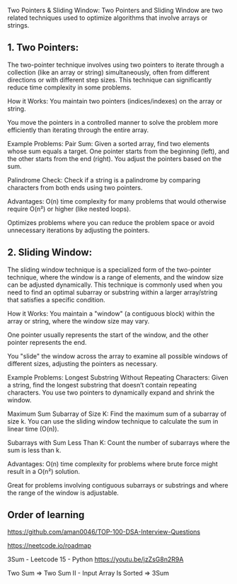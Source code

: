 Two Pointers & Sliding Window:
Two Pointers and Sliding Window are two related techniques used to optimize algorithms that involve arrays or strings.


## 1. Two Pointers:
The two-pointer technique involves using two pointers to iterate through a collection (like an array or string) simultaneously, often from different directions or with different step sizes. This technique can significantly reduce time complexity in some problems.

How it Works:
You maintain two pointers (indices/indexes) on the array or string.

You move the pointers in a controlled manner to solve the problem more efficiently than iterating through the entire array.

Example Problems:
Pair Sum: Given a sorted array, find two elements whose sum equals a target. One pointer starts from the beginning (left), and the other starts from the end (right). You adjust the pointers based on the sum.

Palindrome Check: Check if a string is a palindrome by comparing characters from both ends using two pointers.

Advantages:
O(n) time complexity for many problems that would otherwise require O(n²) or higher (like nested loops).

Optimizes problems where you can reduce the problem space or avoid unnecessary iterations by adjusting the pointers.

## 2. Sliding Window:
The sliding window technique is a specialized form of the two-pointer technique, where the window is a range of elements, and the window size can be adjusted dynamically. This technique is commonly used when you need to find an optimal subarray or substring within a larger array/string that satisfies a specific condition.

How it Works:
You maintain a "window" (a contiguous block) within the array or string, where the window size may vary.

One pointer usually represents the start of the window, and the other pointer represents the end.

You "slide" the window across the array to examine all possible windows of different sizes, adjusting the pointers as necessary.

Example Problems:
Longest Substring Without Repeating Characters: Given a string, find the longest substring that doesn’t contain repeating characters. You use two pointers to dynamically expand and shrink the window.

Maximum Sum Subarray of Size K: Find the maximum sum of a subarray of size k. You can use the sliding window technique to calculate the sum in linear time (O(n)).

Subarrays with Sum Less Than K: Count the number of subarrays where the sum is less than k.

Advantages:
O(n) time complexity for problems where brute force might result in a O(n²) solution.

Great for problems involving contiguous subarrays or substrings and where the range of the window is adjustable.

## Order of learning
https://github.com/aman0046/TOP-100-DSA-Interview-Questions

https://neetcode.io/roadmap

3Sum - Leetcode 15 - Python
https://youtu.be/jzZsG8n2R9A

Two Sum => Two Sum II - Input Array Is Sorted => 3Sum